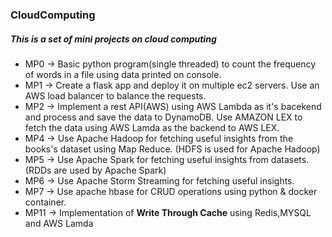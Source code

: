 ### CloudComputing

##### This is a set of mini projects on cloud computing 
* MP0 -> Basic python program(single threaded) to count the frequency of words in a file using data printed on console.
* MP1 -> Create a flask app and deploy it on multiple ec2 servers. Use an AWS load balancer to balance the requests.
* MP2 -> Implement a rest API(AWS) using AWS Lambda as it's bacekend and process and save the data to DynamoDB. Use AMAZON LEX to fetch the data using AWS Lamda as the backend to AWS LEX.
* MP4 -> Use Apache Hadoop for fetching useful insights from the books's dataset using Map Reduce. (HDFS is used for Apache Hadoop)
* MP5 -> Use Apache Spark for fetching useful insights from datasets. (RDDs are used by Apache Spark)
* MP6 -> Use Apache Storm Streaming for fetching useful insights.
* MP7 -> Use apache hbase for CRUD operations using python & docker container.
* MP11 -> Implementation of **Write Through Cache** using Redis,MYSQL and AWS Lamda

